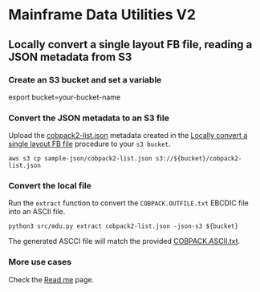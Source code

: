 # Mainframe Data Utilities V2

## Locally convert a single layout FB file, reading a JSON metadata from S3

### Create an S3 bucket and set a variable
export bucket=your-bucket-name

### Convert the JSON metadata to an S3 file

Upload the [cobpack2-list.json](/sample-json/cobpack2-list.json) metadata created in the [Locally convert a single layout FB file](/docs/02-local-single-fb.md) procedure to your `s3 bucket`.

```
aws s3 cp sample-json/cobpack2-list.json s3://${bucket}/cobpack2-list.json
```

### Convert the local file

Run the `extract` function to convert the `COBPACK.OUTFILE.txt` EBCDIC file into an ASCII file.

```
python3 src/mdu.py extract cobpack2-list.json -json-s3 ${bucket}
```

The generated ASCCI file will match the provided [COBPACK.ASCII.txt](/sample-data/COBPACK.ASCII.txt).

### More use cases

Check the [Read me](/docs/readme.md) page.